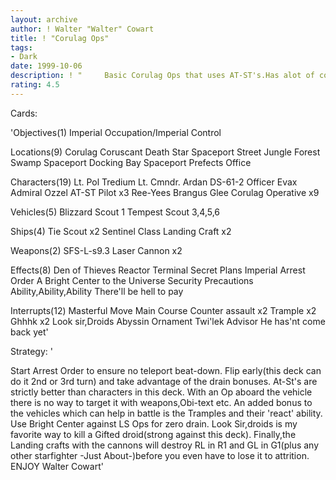 ```yaml
---
layout: archive
author: ! Walter "Walter" Cowart
title: ! "Corulag Ops"
tags:
- Dark
date: 1999-10-06
description: ! "	 Basic Corulag Ops that uses AT-ST's.Has alot of counters for some of the more annoying strategies.	Starts Imperial Arrest Order usually."
rating: 4.5
---
```

Cards: 

'Objectives(1)
Imperial Occupation/Imperial Control

Locations(9)
Corulag
Coruscant
Death Star
Spaceport Street
Jungle
Forest
Swamp
Spaceport Docking Bay
Spaceport Prefects Office

Characters(19)
Lt. Pol Tredium
Lt. Cmndr. Ardan
DS-61-2
Officer Evax
Admiral Ozzel
AT-ST Pilot x3
Ree-Yees
Brangus Glee
Corulag Operative x9

Vehicles(5)
Blizzard Scout 1
Tempest Scout 3,4,5,6

Ships(4)
Tie Scout x2
Sentinel Class Landing Craft x2

Weapons(2)
SFS-L-s9.3 Laser Cannon x2

Effects(8)
Den of Thieves
Reactor Terminal
Secret Plans
Imperial Arrest Order
A Bright Center to the Universe
Security Precautions
Ability,Ability,Ability
There'll be hell to pay

Interrupts(12)
Masterful Move
Main Course
Counter assault x2
Trample x2
Ghhhk x2
Look sir,Droids
Abyssin Ornament
Twi'lek Advisor
He has'nt come back yet'

Strategy: '

  Start Arrest Order to ensure no teleport beat-down.  Flip early(this deck can do it 2nd or 3rd
turn) and take advantage of the drain bonuses.
At-St's are strictly better than characters in this deck.  With an Op aboard the vehicle there is no way to target it with weapons,Obi-text etc.
An added bonus to the vehicles which can help in battle is the Tramples and their 'react' ability.
Use Bright Center against LS Ops for zero drain.
Look Sir,droids is my favorite way to kill a Gifted droid(strong against this deck).
Finally,the Landing crafts with the cannons will
destroy RL in R1 and GL in G1(plus any other starfighter -Just About-)before you even have to lose it to attrition.
 ENJOY
 Walter Cowart'